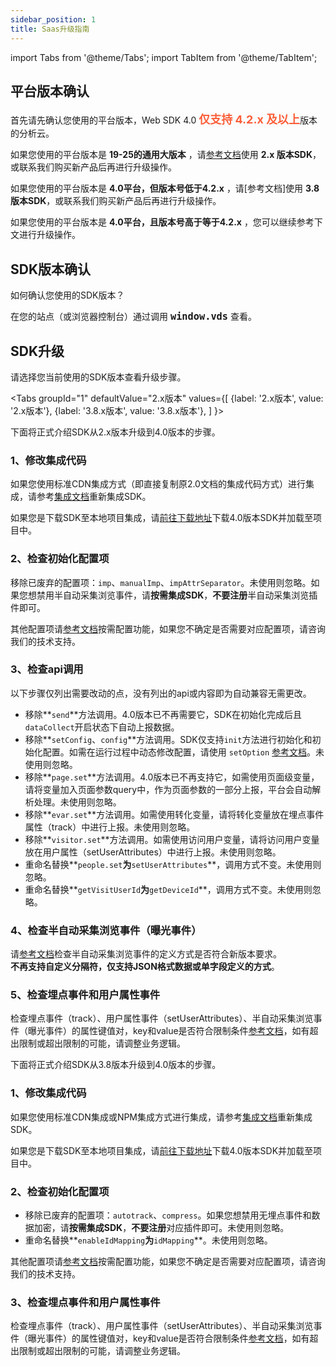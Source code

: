 ```yaml
---
sidebar_position: 1
title: Saas升级指南
---
```


import Tabs from '@theme/Tabs';
import TabItem from '@theme/TabItem';

## 平台版本确认

首先请先确认您使用的平台版本，Web SDK 4.0 <font size="4" color="#FC5F3A"><b>仅支持 4.2.x 及以上</b></font>版本的分析云。

如果您使用的平台版本是 **19-25的通用大版本** ，请[参考文档](https://docs.growingio.com/v3/developer-manual/sdkintegrated/web-js-sdk/)使用 **2.x 版本SDK**，或联系我们购买新产品后再进行升级操作。

如果您使用的平台版本是 **4.0平台，但版本号低于4.2.x** ，请[参考文档]使用 **3.8 版本SDK**，或联系我们购买新产品后再进行升级操作。

如果您使用的平台版本是 **4.0平台，且版本号高于等于4.2.x** ，您可以继续参考下文进行升级操作。

## SDK版本确认

如何确认您使用的SDK版本？

在您的站点（或浏览器控制台）通过调用 <font size="4"><b>`window.vds`</b></font> 查看。

## SDK升级

请选择您当前使用的SDK版本查看升级步骤。

<Tabs
  groupId="1"
  defaultValue="2.x版本"
  values={[
    {label: '2.x版本', value: '2.x版本'},
    {label: '3.8.x版本', value: '3.8.x版本'},
  ]
}>
<TabItem value="2.x版本">

下面将正式介绍SDK从2.x版本升级到4.0版本的步骤。

### 1、修改集成代码

如果您使用标准CDN集成方式（即直接复制原2.0文档的集成代码方式）进行集成，请参考[集成文档](/docs/webjs/integrate)重新集成SDK。

如果您是下载SDK至本地项目集成，请[前往下载地址](https://github.com/growingio/growingio-sdk-webjs-autotracker/releases)下载4.0版本SDK并加载至项目中。

### 2、检查初始化配置项

移除已废弃的配置项：`imp`、`manualImp`、`impAttrSeparator`。未使用则忽略。如果您想禁用半自动采集浏览事件，请**按需集成SDK**，**不要注册**半自动采集浏览插件即可。

其他配置项请[参考文档](/docs/webjs/initSettings)按需配置功能，如果您不确定是否需要对应配置项，请咨询我们的技术支持。

### 3、检查api调用

以下步骤仅列出需要改动的点，没有列出的api或内容即为自动兼容无需更改。

* 移除**`send`**方法调用。4.0版本已不再需要它，SDK在初始化完成后且`dataCollect`开启状态下自动上报数据。
* 移除**`setConfig`、`config`**方法调用。SDK仅支持`init`方法进行初始化和初始化配置。如需在运行过程中动态修改配置，请使用 `setOption` [参考文档](/docs/webjs/commonlyApi#动态修改配置接口setoption)。未使用则忽略。
* 移除**`page.set`**方法调用。4.0版本已不再支持它，如需使用页面级变量，请将变量加入页面参数query中，作为页面参数的一部分上报，平台会自动解析处理。未使用则忽略。
* 移除**`evar.set`**方法调用。如需使用转化变量，请将转化变量放在埋点事件属性（track）中进行上报。未使用则忽略。
* 移除**`visitor.set`**方法调用。如需使用访问用户变量，请将访问用户变量放在用户属性（setUserAttributes）中进行上报。未使用则忽略。
* 重命名替换**`people.set`**为**`setUserAttributes`**，调用方式不变。未使用则忽略。
* 重命名替换**`getVisitUserId`**为**`getDeviceId`**，调用方式不变。未使用则忽略。

### 4、检查半自动采集浏览事件（曝光事件）

请[参考文档](/docs/webjs/plugins/impressionTracking)检查半自动采集浏览事件的定义方式是否符合新版本要求。<br/>**不再支持自定义分隔符，仅支持JSON格式数据或单字段定义的方式**。

### 5、检查埋点事件和用户属性事件

检查埋点事件（track）、用户属性事件（setUserAttributes）、半自动采集浏览事件（曝光事件）的属性键值对，key和value是否符合限制条件[参考文档](/docs/webjs/commonlyApi#其他)，如有超出限制或超出限制的可能，请调整业务逻辑。

</TabItem>
<TabItem value="3.8.x版本">

下面将正式介绍SDK从3.8版本升级到4.0版本的步骤。

### 1、修改集成代码

如果您使用标准CDN集成或NPM集成方式进行集成，请参考[集成文档](/docs/webjs/integrate)重新集成SDK。

如果您是下载SDK至本地项目集成，请[前往下载地址](https://github.com/growingio/growingio-sdk-webjs-autotracker/releases)下载4.0版本SDK并加载至项目中。

### 2、检查初始化配置项

* 移除已废弃的配置项：`autotrack`、`compress`。如果您想禁用无埋点事件和数据加密，请**按需集成SDK**，**不要注册**对应插件即可。未使用则忽略。
* 重命名替换**`enableIdMapping`**为**`idMapping`**。未使用则忽略。

其他配置项请[参考文档](/docs/webjs/initSettings)按需配置功能，如果您不确定是否需要对应配置项，请咨询我们的技术支持。

### 3、检查埋点事件和用户属性事件

检查埋点事件（track）、用户属性事件（setUserAttributes）、半自动采集浏览事件（曝光事件）的属性键值对，key和value是否符合限制条件[参考文档](/docs/webjs/commonlyApi#其他)，如有超出限制或超出限制的可能，请调整业务逻辑。
</TabItem>
</Tabs>
